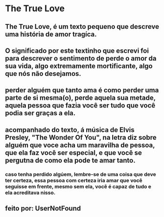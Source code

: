 # The True Love
## The True Love, é um texto pequeno que descreve uma história de amor tragíca.
## O significado por este textinho que escrevi foi para descrever o sentimento de perde o amor da sua vida, algo extremamente mortificante, algo que nós não desejamos.
## perder alguém que tanto ama é como perder uma parte de si mesma(o), perde aquela sua metade, aquela pessoa que fazia você ser tudo que você podia ser graças a ela.
## acompanhado do texto, á música de Elvis Presley, "The Wonder Of You", na letra diz sobre alguém que voce acha um maravilha de pessoa, que ela faz você ser especial, e que você se pergutna de como ela pode te amar tanto.

### caso tenha perdido algúem, lembre-se de uma coisa que deve ter certeza, essa pessoa com certeza iria amar que você seguisse em frente, mesmo sem ela, você é capaz de tudo e ela acreditava nisso.

## feito por: UserNotFound
